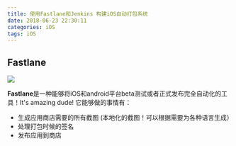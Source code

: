 ```yaml
---
title: 使用Fastlane和Jenkins 构建iOS自动打包系统
date: 2018-06-23 22:30:11
categories: iOS
tags: iOS
---
```


## Fastlane

![](https://docs.fastlane.tools/img/fastlane_text.png)

**Fastlane**是一种能够将iOS和android平台beta测试或者正式发布完全自动化的工具！It's amazing dude! 它能够做的事情有：

- 生成应用商店需要的所有截图 (本地化的截图！可以根据需要为各种语言生成）
- 处理打包时候的签名
- 发布应用到商店

